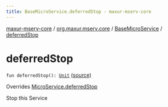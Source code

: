 ```yaml
---
title: BaseMicroService.deferredStop - maxur-mserv-core
---
```


[maxur-mserv-core](../../index.html) / [org.maxur.mserv.core](../index.html) / [BaseMicroService](index.html) / [deferredStop](.)

# deferredStop

`fun deferredStop(): `[`Unit`](https://kotlinlang.org/api/latest/jvm/stdlib/kotlin/-unit/index.html) [(source)](https://github.com/myunusov/maxur-mserv/tree/master/maxur-mserv-core/src/main/kotlin/org/maxur/mserv/core/MicroService.kt#L70)

Overrides [MicroService.deferredStop](../-micro-service/deferred-stop.html)

Stop this Service


